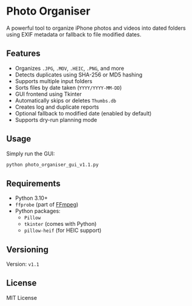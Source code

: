 # Photo Organiser

A powerful tool to organize iPhone photos and videos into dated folders using EXIF metadata or fallback to file modified dates.

## Features

- Organizes `.JPG`, `.MOV`, `.HEIC`, `.PNG`, and more
- Detects duplicates using SHA-256 or MD5 hashing
- Supports multiple input folders
- Sorts files by date taken (`YYYY/YYYY-MM-DD`)
- GUI frontend using Tkinter
- Automatically skips or deletes `Thumbs.db`
- Creates log and duplicate reports
- Optional fallback to modified date (enabled by default)
- Supports dry-run planning mode

## Usage

Simply run the GUI:
```bash
python photo_organiser_gui_v1.1.py
```

## Requirements

- Python 3.10+
- `ffprobe` (part of [FFmpeg](https://ffmpeg.org))
- Python packages:
  - `Pillow`
  - `tkinter` (comes with Python)
  - `pillow-heif` (for HEIC support)

## Versioning

Version: `v1.1`

## License

MIT License